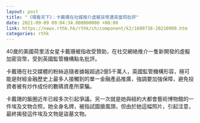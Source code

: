 ```yaml
---
layout: post
title: "《環看天下》：卡戴珊在社媒推介虛擬貨幣遭英當局批評"
date: 2021-09-09 09:04:34.000000000 +08:00
link: https://news.rthk.hk/rthk/ch/component/k2/1609738-20210909.htm
categories: rthk
---
```


40歲的美國荷里活女星卡戴珊被指收受贊助，在社交網絡推介一隻新開發的虛擬加密貨幣，受到英國監管機構點名批評。

卡戴珊在社交媒體的粉絲追隨者據報超過2億5千萬人，英國監管機構形容，極可能是財經金融歷史上最多人接觸到的單一金融產品推廣，強調要加強保障，避免投資者被有炒作成份的數碼資產所蒙騙。

卡戴珊的飯圈近年已經多次引起爭議。另一次就是她與紐約大都會藝術博物館的一件埃及文物合照，她全身名牌，被指試圖搶風頭，但由於她這幅照片，引起注意，最終揭發這件埃及文物是盜墓文物。
